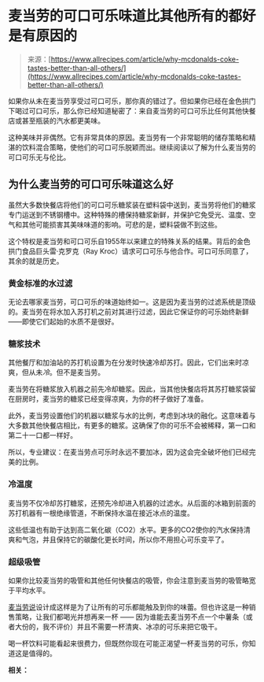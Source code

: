 <!--yml

类别：未分类

日期：2024-05-27 14:56:36

-->

# 麦当劳的可口可乐味道比其他所有的都好是有原因的

> 来源：[https://www.allrecipes.com/article/why-mcdonalds-coke-tastes-better-than-all-others/](https://www.allrecipes.com/article/why-mcdonalds-coke-tastes-better-than-all-others/)

如果你从未在麦当劳享受过可口可乐，那你真的错过了。但如果你已经在金色拱门下喝过可口可乐，那么你已经知道秘密了：来自麦当劳的可口可乐比任何其他快餐店或甚至瓶装的汽水都更美味。

这种美味并非偶然。它有非常具体的原因。麦当劳有一个非常聪明的储存策略和精湛的饮料混合策略，使他们的可口可乐脱颖而出。继续阅读以了解为什么麦当劳的可口可乐无与伦比。

## 为什么麦当劳的可口可乐味道这么好

虽然大多数快餐店将他们的可口可乐糖浆装在塑料袋中送到，麦当劳将他们的糖浆专门运送到不锈钢槽中。这种特殊的槽保持糖浆新鲜，并保护它免受光、温度、空气和其他可能损害其美味味道的影响。可悲的是，塑料袋做不到这些。

这个特权是麦当劳和可口可乐自1955年以来建立的特殊关系的结果。背后的金色拱门食品巨头雷·克罗克（Ray Kroc）请求可口可乐与他合作。可口可乐同意了，其余的就是历史。

### 黄金标准的水过滤

无论去哪家麦当劳，可口可乐的味道始终如一。这是因为麦当劳的过滤系统是顶级的。麦当劳在将水加入苏打机之前对其进行过滤，因此它保证你的可乐始终新鲜——即使它们起始的水质不是很好。

### 糖浆技术

其他餐厅和加油站的苏打机设置为在分发时快速冷却苏打。因此，它们出来时凉爽，但从未*冷*。但不是麦当劳。

麦当劳在将糖浆放入机器之前先冷却糖浆。因此，当其他快餐店将其苏打糖浆袋留在厨房时，麦当劳的糖浆已经变得凉爽，为你的杯子做好了准备。

此外，麦当劳设置他们的机器以糖浆与水的比例，考虑到冰块的融化。这意味着与大多数其他快餐店相比，有更多的糖浆。这确保了你的可乐不会被稀释，第一口和第二十一口都一样好。

所以，专业建议：在麦当劳点可乐时永远不要加冰，因为这会完全破坏他们已经完美的比例。

### 冷温度

麦当劳不仅冷却苏打糖浆，还预先冷却进入机器的过滤水。从后面的冰箱到前面的苏打机器有一根绝缘管道，不断保持水温在接近冰点的温度。

这些低温也有助于达到高二氧化碳（CO2）水平。更多的CO2使你的汽水保持清爽和气泡，并且保持它的碳酸化更长时间，所以你不用担心可乐变平了。

### 超级吸管

如果你比较麦当劳的吸管和其他任何快餐店的吸管，你会注意到麦当劳的吸管略宽于平均水平。

[麦当劳说](https://www.mcdonalds.com/us/en-us/faq/why-does-coca-cola-taste-so-good-at-mcdonald-s.html)设计成这样是为了让所有的可乐都能触及到你的味蕾。但也许这是一种销售策略，让我们都喝光并想再来一杯 —— 因为谁能去麦当劳不点一个中薯条（或者大份的，我不评价）并且不需要一杯清爽、冰凉的可乐来把它吸干。

喝一杯饮料可能看起来很费力，但既然你现在可能正渴望一杯麦当劳的可乐，你知道这是值得的。

**相关：**
